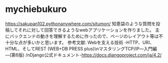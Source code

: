 # mychiebukuro
https://sakupan102.pythonanywhere.com/situmon/
知恵袋のような質問を投稿してそれに対して回答できるようなwebアプリケーションを作りました。
主にバックエンドの動きを理解するために作ったので、ページのレイアウト等は不十分な点が多いかと思います。
参考文献: Webを支える技術 -HTTP、URI、HTML、そしてREST (WEB+DB PRESS plus)\nマスタリングTCP/IP―入門編―(第6版) /nDjango公式ドキュメント-https://docs.djangoproject.com/ja/4.2/
